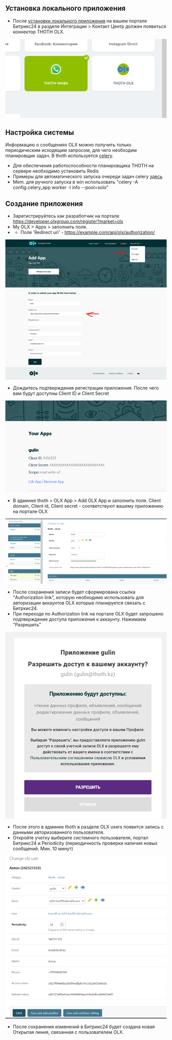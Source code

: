 ## Установка локального приложения
+ После [установки локального приложения](./bitrix.md) на вашем портале Битрикс24 в разделе Интеграции > Контакт Центр должен появиться коннектор THOTH OLX.

![connector](img/olx-connector.png)
## Настройка системы 
Информацию о сообщениях OLX можно получить только периодическим исходящим запросом, для чего необходим планировщик задач. В thoth используется [celery](https://github.com/celery/celery).  

+ Для обеспечения работоспособности планировщика THOTH на сервере необходимо установить Redis 
+ Примеры для автоматического запуска очереди задач celery [здесь](./example/)
+ Mem. для ручного запуска в win использовать "celery -A config.celery_app worker -l info --pool=solo"
## Создание приложения 
+ Зарегистрируйтесь как разработчик на портале https://developer.olxgroup.com/register?market=olx
+ My OLX > Apps > заполнить поля. 
+ + Поле 'Redirect uri' - https://example.com/api/olx/authorization/

![app](img/olx-dev.png)
+ Дождитесь подтверждения регистрации приложения. После чего вам будут доступны Client ID и Client Secret

![client](img/client-olx.png)
+ В админке thoth > OLX App > Add OLX App и заполнить поля. Client domain, Client id, Client secret - соответствуют вашему приложению на портале OLX

![thoth-olx](img/olx-add.png)
+ После сохранения записи будет сформирована ссылка "Authorization link", которую необходимо использовать для авторизации аккаунтов OLX которые планируется связать с Битркис24. 
+ При переходе по Authorization link на портале OLX будет запрошено подтверждение доступа приложения к аккаунту. Нажимаем "Разрешить"

![alt text](img/olx-approve.png)
+ После этого в админке thoth в разделе OLX users появится запись с данными авторизованного пользователя.
+ Откройте учетку выберите системного пользователя, портал Битрикс24 и Periodicity (периодичность проверки наличия новых сообщений. Мин. 10 минут)

![olx user](img/olx-user.png)
+ После сохранения изменений в Битрикс24 будет создана новая Открытая линия, связанная с пользователем OLX.
